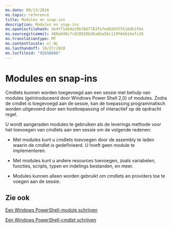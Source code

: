 ```yaml
---
ms.date: 09/13/2016
ms.topic: reference
title: Modules en snap-ins
description: Modules en snap-ins
ms.openlocfilehash: de4ff1de9a29b78d7783fe7ed0265f5516db1fb4
ms.sourcegitcommit: 488a940c7c828820b36a6ba56c119f64614afc29
ms.translationtype: MT
ms.contentlocale: nl-NL
ms.lasthandoff: 10/27/2020
ms.locfileid: "92658686"
---
```

# <a name="modules-and-snap-ins"></a>Modules en snap-ins

Cmdlets kunnen worden toegevoegd aan een sessie met behulp van modules (geïntroduceerd door Windows Power Shell 2,0) of modules. Zodra de cmdlet is toegevoegd aan de sessie, kan de toepassing programmatisch worden uitgevoerd door een hosttoepassing of interactief op de opdracht regel.

U wordt aangeraden modules te gebruiken als de leverings methode voor het toevoegen van cmdlets aan een sessie om de volgende redenen:

- Met modules kunt u cmdlets toevoegen door de assembly te laden waarin de cmdlet is gedefinieerd. U hoeft geen module te implementeren.

- Met modules kunt u andere resources toevoegen, zoals variabelen, functies, scripts, typen en indelings bestanden, en meer.

- Modules kunnen alleen worden gebruikt om cmdlets en providers toe te voegen aan de sessie.

## <a name="see-also"></a>Zie ook

[Een Windows PowerShell-module schrijven](writing-a-windows-powershell-module.md)

[Een Windows PowerShell-cmdlet schrijven](../cmdlet/cmdlet-overview.md)
